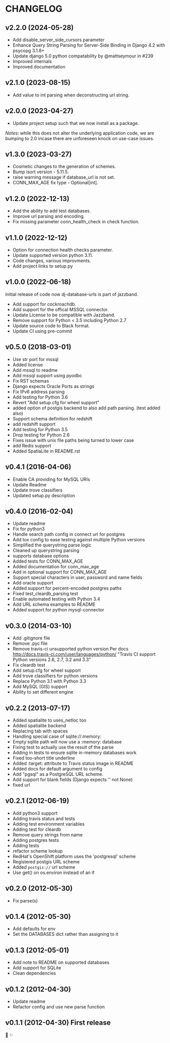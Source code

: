 # CHANGELOG

## v2.2.0 (2024-05-28)
* Add disable_server_side_cursors parameter
* Enhance Query String Parsing for Server-Side Binding in Django 4.2 with psycopg 3.1.8+
* Update django 5.0 python compatability by @mattseymour in #239
* Improved internals
* Improved documentation

## v2.1.0 (2023-08-15)

* Add value to int parsing when deconstructing url string.

## v2.0.0 (2023-04-27)

* Update project setup such that we now install as a package.

_Notes_: while this does not alter the underlying application code, we are bumping to
2.0 incase there are unforeseen knock on use-case issues.

## v1.3.0 (2023-03-27)

* Cosmetic changes to the generation of schemes.
* Bump isort version - 5.11.5.
* raise warning message if database_url is not set.
* CONN_MAX_AGE fix type - Optional[int].

## v1.2.0 (2022-12-13)

* Add the ability to add test databases.
* Improve url parsing and encoding.
* Fix missing parameter conn_health_check in check function.

## v1.1.0 (2022-12-12)

* Option for connection health checks parameter.
* Update supported version python 3.11.
* Code changes, various improvments.
* Add project links to setup.py

## v1.0.0 (2022-06-18)

Initial release of code now dj-database-urls is part of jazzband.

* Add support for cockroachdb.
* Add support for the offical MSSQL connector.
* Update License to be compatible with Jazzband.
* Remove support for Python < 3.5 including Python 2.7
* Update source code to Black format.
* Update CI using pre-commit

## v0.5.0 (2018-03-01)

- Use str port for mssql
- Added license
- Add mssql to readme
- Add mssql support using pyodbc
- Fix RST schemas
- Django expects Oracle Ports as strings
- Fix IPv6 address parsing
- Add testing for Python 3.6
- Revert "Add setup.cfg for wheel support"
- added option of postgis backend to also add path parsing. (test added also)
- Support schema definition for redshift
- add redshift support
- Add testing for Python 3.5
- Drop testing for Python 2.6
- Fixes issue with unix file paths being turned to lower case
- add Redis support
- Added SpatiaLite in README.rst

## v0.4.1 (2016-04-06)

- Enable CA providing for MySQL URIs
- Update Readme
- Update trove classifiers
- Updated setup.py description

## v0.4.0 (2016-02-04)

- Update readme
- Fix for python3
- Handle search path config in connect url for postgres
- Add tox config to ease testing against multiple Python versions
- Simplified the querystring parse logic
- Cleaned up querystring parsing
- supports database options
- Added tests for CONN_MAX_AGE
- Added documentation for conn_max_age
- Add in optional support for CONN_MAX_AGE
- Support special characters in user, password and name fields
- Add oracle support
- Added support for percent-encoded postgres paths
- Fixed test_cleardb_parsing test
- Enable automated testing with Python 3.4
- Add URL schema examples to README
- Added support for python mysql-connector

## v0.3.0 (2014-03-10)

- Add .gitignore file
- Remove .pyc file
- Remove travis-ci unsupported python version Per docs http://docs.travis-ci.com/user/languages/python/ "Travis CI support Python versions 2.6, 2.7, 3.2 and 3.3"
- Fix cleardb test
- Add setup.cfg for wheel support
- Add trove classifiers for python versions
- Replace Python 3.1 with Python 3.3
- Add MySQL (GIS) support
- Ability to set different engine

## v0.2.2 (2013-07-17)

- Added spatialite to uses_netloc too
- Added spatialite backend
- Replacing tab with spaces
- Handling special case of sqlite://:memory:
- Empty sqlite path will now use a :memory: database
- Fixing test to actually use the result of the parse
- Adding in tests to ensure sqlite in-memory databases work
- Fixed too-short title underline
- Added :target: attribute to Travis status image in README
- Added docs for default argument to config
- Add "pgsql" as a PostgreSQL URL scheme.
- Add support for blank fields (Django expects '' not None)
- fixed url

## v0.2.1 (2012-06-19)

- Add python3 support
- Adding travis status and tests
- Adding test environment variables
- Adding test for cleardb
- Remove query strings from name
- Adding postgres tests
- Adding tests
- refactor scheme lookup
- RedHat's OpenShift platform uses the 'postgresql' scheme
- Registered postgis URL scheme
- Added `postgis://` url scheme
- Use get() on os.environ instead of an if

## v0.2.0 (2012-05-30)

- Fix parse(s)

## v0.1.4 (2012-05-30)

- Add defaults for env
- Set the DATABASES dict rather than assigning to it

## v0.1.3 (2012-05-01)

- Add note to README on supported databases
- Add support for SQLite
- Clean dependencies

## v0.1.2 (2012-04-30)

- Update readme
- Refactor config and use new parse function

## v0.1.1 (2012-04-30) First release

🐍 ✨
